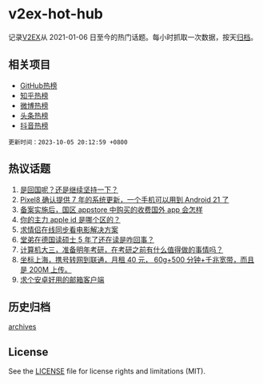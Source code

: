 # v2ex-hot-hub

 记录[V2EX](https://www.v2ex.com/)从 2021-01-06 日至今的热门话题。每小时抓取一次数据，按天[归档](archives)。
 
 ## 相关项目

- [GitHub热榜](https://github.com/lonnyzhang423/github-hot-hub)
- [知乎热榜](https://github.com/lonnyzhang423/zhihu-hot-hub)
- [微博热榜](https://github.com/lonnyzhang423/weibo-hot-hub)
- [头条热榜](https://github.com/lonnyzhang423/toutiao-hot-hub)
- [抖音热榜](https://github.com/lonnyzhang423/douyin-hot-hub)


 `更新时间：2023-10-05 20:12:59 +0800`

## 热议话题

1. [是回国呢？还是继续坚持一下？](https://www.v2ex.com/t/978953)
1. [Pixel8 确认提供 7 年的系统更新，一个手机可以用到 Android 21 了](https://www.v2ex.com/t/978971)
1. [备案实施后，国区 appstore 中购买的收费国外 app 会怎样](https://www.v2ex.com/t/978943)
1. [你的主力 apple id 是哪个区的？](https://www.v2ex.com/t/979034)
1. [求情侣在线同步看电影解决方案](https://www.v2ex.com/t/978962)
1. [堂弟在德国读硕士 5 年了还在读是咋回事？](https://www.v2ex.com/t/978984)
1. [计算机大三，准备明年考研，在考研之前有什么值得做的事情吗？](https://www.v2ex.com/t/978970)
1. [坐标上海，携号转网到联通，月租 40 元， 60g+500 分钟+千兆宽带，而且是 200M 上传。](https://www.v2ex.com/t/978938)
1. [求个安卓好用的邮箱客户端](https://www.v2ex.com/t/978976)

## 历史归档

[archives](archives)

## License

See the [LICENSE](LICENSE) file for license rights and limitations (MIT).

